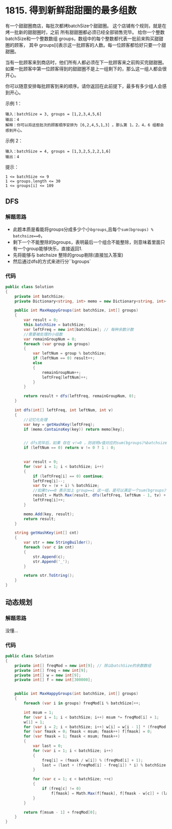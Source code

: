 
# 1815. 得到新鲜甜甜圈的最多组数
有一个甜甜圈商店，每批次都烤batchSize个甜甜圈。
这个店铺有个规则，就是在烤一批新的甜甜圈时，之前 所有甜甜圈都必须已经全部销售完毕。
给你一个整数 batchSize和一个整数数组 groups，数组中的每个整数都代表一批前来购买甜甜圈的顾客，
其中 groups[i]表示这一批顾客的人数。每一位顾客都恰好只要一个甜甜圈。

当有一批顾客来到商店时，他们所有人都必须在下一批顾客来之前购买完甜甜圈。
如果一批顾客中第一位顾客得到的甜甜圈不是上一组剩下的，那么这一组人都会很开心。

你可以随意安排每批顾客到来的顺序。请你返回在此前提下，最多有多少组人会感到开心。



示例 1：
```
输入：batchSize = 3, groups = [1,2,3,4,5,6]
输出：4
解释：你可以将这些批次的顾客顺序安排为 [6,2,4,5,1,3] 。那么第 1，2，4，6 组都会感到开心。
```
示例 2：
```
输入：batchSize = 4, groups = [1,3,2,5,2,2,1,6]
输出：4
```

提示：
```
1 <= batchSize <= 9
1 <= groups.length <= 30
1 <= groups[i] <= 109
```
## DFS
### 解题思路
+ 此题本质是看能将groups分成多少个小``bgroups``,且每个``sum(bgroups) % batchsize==0``，
+ 剩下一个不能整除的bgroups，表明最后一个组合不能整除，则意味着里面只有一个group能够快乐，直接返回1. 
+ 先将能够与 batchsize 整除的group剔除(直接加入答案)
+ 然后通过dfs的方式来进行分``bgroups`
### 代码

```csharp
public class Solution
{
    private int batchSize;
    private Dictionary<string, int> memo = new Dictionary<string, int>();

    public int MaxHappyGroups(int batchSize, int[] groups)
    {
        var result = 0;
        this.batchSize = batchSize;
        var leftFreq = new int[batchSize]; // 每种余数计数
        //需要被处理的小组数
        var remainGroupNum = 0;
        foreach (var group in groups)
        {
            var leftNum = group % batchSize;
            if (leftNum == 0) result++;
            else
            {
                remainGroupNum++;
                leftFreq[leftNum]++;
            }
        }

        return result + dfs(leftFreq, remainGroupNum, 0);
    }

    int dfs(int[] leftFreq, int leftNum, int v)
    {
        //记忆化处理
        var key = getHashKey(leftFreq);
        if (memo.ContainsKey(key)) return memo[key];


        // dfs完毕后，如果 存在 v!=0 ，则说明v值对应的sum(bgroups)%batchsize!=0，只能存在一个快乐组，返回1.
        if (leftNum == 0) return v != 0 ? 1 : 0;
        

        var result = 0;
        for (var i = 1; i < batchSize; i++)
        {
            if (leftFreq[i] == 0) continue;
            leftFreq[i]--;
            var tv = (v + i) % batchSize;
            //如果tv==0 表示加上 group==i 这一组，是可以满足一个sum(bgroups)%batchsize==0的，即这一组的有一个快乐组。
            result = Math.Max(result, dfs(leftFreq, leftNum - 1, tv) + (tv == 0 ? 1 : 0));
            leftFreq[i]++;
        }

        memo.Add(key, result);
        return result;
    }

    string getHashKey(int[] cnt)
    {
        var str = new StringBuilder();
        foreach (var c in cnt)
        {
            str.Append(c);
            str.Append('_');
        }

        return str.ToString();
    }
}
```


## 动态规划
### 解题思路
没懂...
### 代码
```csharp
public class Solution
{
    private int[] freqMod = new int[9]; // 除以batchSize的余数数组
    private int[] freq = new int[9];
    private int[] w = new int[9];
    private int[] f = new int[300000];


    public int MaxHappyGroups(int batchSize, int[] groups)
    {
        foreach (var i in groups) freqMod[i % batchSize]++;

        int msum = 1;
        for (var i = 1; i < batchSize; i++) msum *= freqMod[i] + 1;
        w[1] = 1;
        for (var i = 2; i < batchSize; i++) w[i] = w[i - 1] * (freqMod[i - 1] + 1);
        for (var fmask = 0; fmask < msum; fmask++) f[fmask] = 0;
        for (var fmask = 1; fmask < msum; fmask++)
        {
            var last = 0;
            for (var i = 1; i < batchSize; i++)
            {
                freq[i] = (fmask / w[i]) % (freqMod[i] + 1);
                last = (last + (freqMod[i] - freq[i]) * i) % batchSize;
            }

            for (var c = 1; c < batchSize; ++c)
            {
                if (freq[c] != 0)
                    f[fmask] = Math.Max(f[fmask], f[fmask - w[c]] + (last == 0 ? 1 : 0));
            }
        }

        return f[msum - 1] + freqMod[0];
    }
}
```
